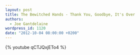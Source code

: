 ```yaml
---
layout: post
title: The Bewitched Hands - Thank You, Goodbye, It's Over
authors:
  - Joe Gantdelaine
wordpress_id: 1120
date: "2012-10-04 08:00:00 +0200"
---
```


{% youtube qCTJQxjETo4 %}
